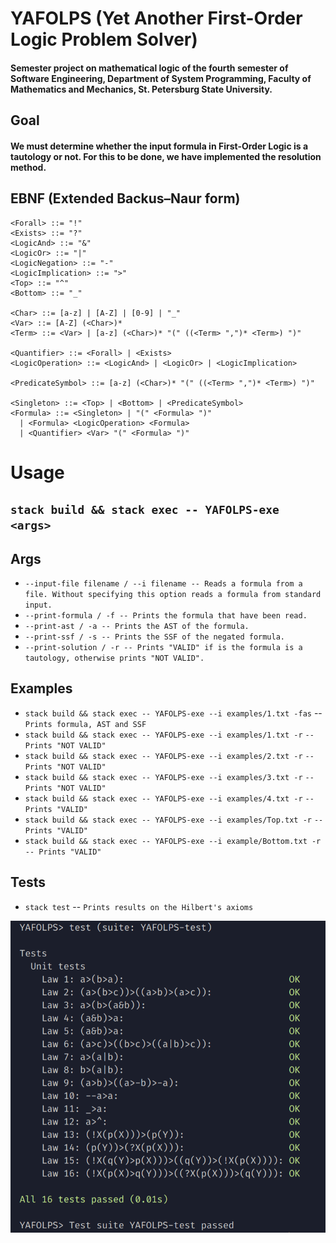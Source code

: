 # YAFOLPS (Yet Another First-Order Logic Problem Solver)

#### Semester project on mathematical logic of the fourth semester of Software Engineering, Department of System Programming, Faculty of Mathematics and Mechanics, St. Petersburg State University. 

## Goal

#### We must determine whether the input formula in First-Order Logic is a tautology or not. For this to be done, we have implemented the resolution method.

## EBNF (Extended Backus–Naur form)

```
<Forall> ::= "!"
<Exists> ::= "?"
<LogicAnd> ::= "&"
<LogicOr> ::= "|"
<LogicNegation> ::= "-"
<LogicImplication> ::= ">"
<Top> ::= "^"
<Bottom> ::= "_"

<Char> ::= [a-z] | [A-Z] | [0-9] | "_"
<Var> ::= [A-Z] (<Char>)*
<Term> ::= <Var> | [a-z] (<Char>)* "(" ((<Term> ",")* <Term>) ")"

<Quantifier> ::= <Forall> | <Exists>
<LogicOperation> ::= <LogicAnd> | <LogicOr> | <LogicImplication>

<PredicateSymbol> ::= [a-z] (<Char>)* "(" ((<Term> ",")* <Term>) ")"

<Singleton> ::= <Top> | <Bottom> | <PredicateSymbol>
<Formula> ::= <Singleton> | "(" <Formula> ")"
  | <Formula> <LogicOperation> <Formula> 
  | <Quantifier> <Var> "(" <Formula> ")" 
```

# Usage

## ``stack build && stack exec -- YAFOLPS-exe <args>``

## Args

* ``--input-file filename / --i filename -- Reads a formula from a file. Without specifying this option reads a formula from standard input.``
* ``--print-formula / -f -- Prints the formula that have been read.``
* ``--print-ast / -a -- Prints the AST of the formula.``
* ``--print-ssf / -s -- Prints the SSF of the negated formula.``
* ``--print-solution / -r -- Prints "VALID" if is the formula is a tautology, otherwise prints "NOT VALID".``
  
## Examples

* ``stack build && stack exec -- YAFOLPS-exe --i examples/1.txt -fas`` -- ``Prints formula, AST and SSF``
* ``stack build && stack exec -- YAFOLPS-exe --i examples/1.txt -r`` ``-- Prints "NOT VALID"``
* ``stack build && stack exec -- YAFOLPS-exe --i examples/2.txt -r`` ``-- Prints "NOT VALID"``
* ``stack build && stack exec -- YAFOLPS-exe --i examples/3.txt -r`` ``-- Prints "NOT VALID"``
* ``stack build && stack exec -- YAFOLPS-exe --i examples/4.txt -r`` ``-- Prints "VALID"``
* ``stack build && stack exec -- YAFOLPS-exe --i examples/Top.txt -r`` ``-- Prints "VALID"``
* ``stack build && stack exec -- YAFOLPS-exe --i example/Bottom.txt -r`` ``-- Prints "VALID"``

## Tests

* ``stack test`` -- ``Prints results on the Hilbert's axioms``

![Test results](images/Test_results.png)